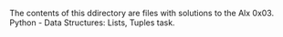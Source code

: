 The contents of this ddirectory are files with solutions to the Alx 0x03. Python - Data Structures: Lists, Tuples task.
